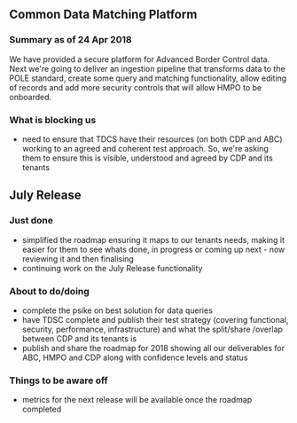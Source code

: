 ## Common Data Matching Platform

### Summary as of 24 Apr 2018
We have provided a secure platform for Advanced Border Control data. Next we're going to deliver an ingestion pipeline that transforms data to the POLE standard, create some query and matching functionality, allow editing of records and add more security controls that will allow HMPO to be onboarded.

### What is blocking us
- need to ensure that TDCS have their resources (on both CDP and ABC) working to an agreed and coherent test approach. So, we're asking them to ensure this is visible, understood and agreed by CDP and its tenants

## July Release

### Just done
- simplified the roadmap ensuring it maps to our tenants needs, making it easier for them to see whats done, in progress or coming up next - now reviewing it and then finalising
- continuing work on the July Release functionality

### About to do/doing
- complete the psike on best solution for data queries
- have TDSC complete and publish their test strategy (covering functional, security, performance, infrastructure) and what the split/share /overlap between CDP and its tenants is
- publish and share the roadmap for 2018 showing all our deliverables for ABC, HMPO and CDP along with confidence levels and status

### Things to be aware off
   - metrics for the next release will be available once the roadmap completed
